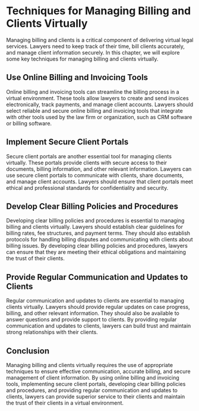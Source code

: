 # Techniques for Managing Billing and Clients Virtually

Managing billing and clients is a critical component of delivering virtual legal services. Lawyers need to keep track of their time, bill clients accurately, and manage client information securely. In this chapter, we will explore some key techniques for managing billing and clients virtually.

Use Online Billing and Invoicing Tools
--------------------------------------

Online billing and invoicing tools can streamline the billing process in a virtual environment. These tools allow lawyers to create and send invoices electronically, track payments, and manage client accounts. Lawyers should select reliable and secure online billing and invoicing tools that integrate with other tools used by the law firm or organization, such as CRM software or billing software.

Implement Secure Client Portals
-------------------------------

Secure client portals are another essential tool for managing clients virtually. These portals provide clients with secure access to their documents, billing information, and other relevant information. Lawyers can use secure client portals to communicate with clients, share documents, and manage client accounts. Lawyers should ensure that client portals meet ethical and professional standards for confidentiality and security.

Develop Clear Billing Policies and Procedures
---------------------------------------------

Developing clear billing policies and procedures is essential to managing billing and clients virtually. Lawyers should establish clear guidelines for billing rates, fee structures, and payment terms. They should also establish protocols for handling billing disputes and communicating with clients about billing issues. By developing clear billing policies and procedures, lawyers can ensure that they are meeting their ethical obligations and maintaining the trust of their clients.

Provide Regular Communication and Updates to Clients
----------------------------------------------------

Regular communication and updates to clients are essential to managing clients virtually. Lawyers should provide regular updates on case progress, billing, and other relevant information. They should also be available to answer questions and provide support to clients. By providing regular communication and updates to clients, lawyers can build trust and maintain strong relationships with their clients.

Conclusion
----------

Managing billing and clients virtually requires the use of appropriate techniques to ensure effective communication, accurate billing, and secure management of client information. By using online billing and invoicing tools, implementing secure client portals, developing clear billing policies and procedures, and providing regular communication and updates to clients, lawyers can provide superior service to their clients and maintain the trust of their clients in a virtual environment.
